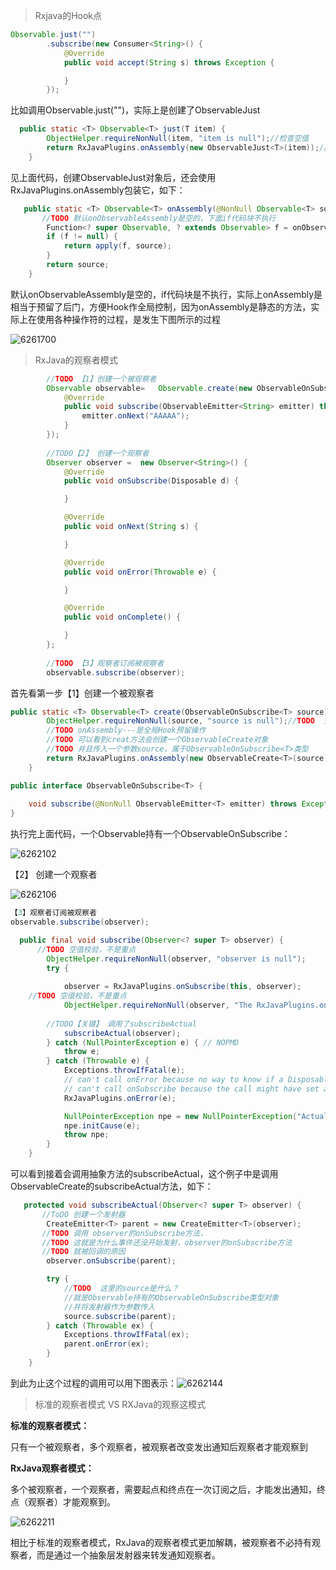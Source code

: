 > Rxjava的Hook点

```java
Observable.just("")
        .subscribe(new Consumer<String>() {
            @Override
            public void accept(String s) throws Exception {

            }
        });
```

比如调用Observable.just("")，实际上是创建了ObservableJust

```java
  public static <T> Observable<T> just(T item) {
        ObjectHelper.requireNonNull(item, "item is null");//检查空值
        return RxJavaPlugins.onAssembly(new ObservableJust<T>(item));//创建ObservableJust
    }

```

见上面代码，创建ObservableJust对象后，还会使用RxJavaPlugins.onAssembly包装它，如下：

```java
   public static <T> Observable<T> onAssembly(@NonNull Observable<T> source) {
       //TODO 默认onObservableAssembly是空的，下面if代码块不执行
        Function<? super Observable, ? extends Observable> f = onObservableAssembly;
        if (f != null) {
            return apply(f, source);
        }
        return source;
    }
```

默认onObservableAssembly是空的，if代码块是不执行，实际上onAssembly是相当于预留了后门，方便Hook作全局控制，因为onAssembly是静态的方法，实际上在使用各种操作符的过程，是发生下图所示的过程

![6261700](image/6261700.png)



> RxJava的观察者模式

```java
        //TODO 【1】创建一个被观察者
        Observable observable=   Observable.create(new ObservableOnSubscribe<String>() {
            @Override
            public void subscribe(ObservableEmitter<String> emitter) throws Exception {
                emitter.onNext("AAAAA");
            }
        });
        
        //TODO【2】 创建一个观察者
        Observer observer =  new Observer<String>() {
            @Override
            public void onSubscribe(Disposable d) {

            }

            @Override
            public void onNext(String s) {

            }

            @Override
            public void onError(Throwable e) {

            }

            @Override
            public void onComplete() {

            }
        };
        
        //TODO 【3】观察者订阅被观察者
        observable.subscribe(observer);
```

 首先看第一步【1】创建一个被观察者

```java
public static <T> Observable<T> create(ObservableOnSubscribe<T> source) {
        ObjectHelper.requireNonNull(source, "source is null");//TODO  空值检查
        //TODO onAssembly---是全局Hook预留操作
        //TODO 可以看到creat方法会创建一个ObservableCreate对象
        //TODO 并且传入一个参数source，属于ObservableOnSubscribe<T>类型
        return RxJavaPlugins.onAssembly(new ObservableCreate<T>(source));
    }
```

```java
public interface ObservableOnSubscribe<T> {
    
    void subscribe(@NonNull ObservableEmitter<T> emitter) throws Exception;
}
```

执行完上面代码，一个Observable持有一个ObservableOnSubscribe：

![6262102](image/6262102.png)

 【2】 创建一个观察者

![6262106](image/6262106.png)

```java
【3】观察者订阅被观察者
observable.subscribe(observer);
```

```java
  public final void subscribe(Observer<? super T> observer) {
      //TODO 空值校验，不是重点
        ObjectHelper.requireNonNull(observer, "observer is null");
        try {
            
            observer = RxJavaPlugins.onSubscribe(this, observer);
    //TODO 空值校验，不是重点
            ObjectHelper.requireNonNull(observer, "The RxJavaPlugins.onSubscribe hook returned a null Observer. Please change the handler provided to RxJavaPlugins.setOnObservableSubscribe for invalid null returns. Further reading: https://github.com/ReactiveX/RxJava/wiki/Plugins");
            
		//TODO【关键】 调用了subscribeActual
            subscribeActual(observer);
        } catch (NullPointerException e) { // NOPMD
            throw e;
        } catch (Throwable e) {
            Exceptions.throwIfFatal(e);
            // can't call onError because no way to know if a Disposable has been set or not
            // can't call onSubscribe because the call might have set a Subscription already
            RxJavaPlugins.onError(e);

            NullPointerException npe = new NullPointerException("Actually not, but can't throw other exceptions due to RS");
            npe.initCause(e);
            throw npe;
        }
    }
```

可以看到接着会调用抽象方法的subscribeActual，这个例子中是调用ObservableCreate的subscribeActual方法，如下：

```java
   protected void subscribeActual(Observer<? super T> observer) {
       //ToDO 创建一个发射器
        CreateEmitter<T> parent = new CreateEmitter<T>(observer);
       //TODO 调用 observer的onSubscribe方法，
       //TODO 这就是为什么事件还没开始发射，observer的onSubscribe方法
       //TODO 就被回调的原因
        observer.onSubscribe(parent);

        try {
            //TODO  这里的source是什么？
            //就是Observable持有的ObservableOnSubscribe类型对象
            //并将发射器作为参数传入
            source.subscribe(parent);
        } catch (Throwable ex) {
            Exceptions.throwIfFatal(ex);
            parent.onError(ex);
        }
    }
```

到此为止这个过程的调用可以用下图表示：![6262144](image/6262202.png)





> 标准的观察者模式 VS   RXJava的观察这模式

**标准的观察者模式：**

只有一个被观察者，多个观察者，被观察者改变发出通知后观察者才能观察到

**RxJava观察者模式：**

多个被观察者，一个观察者，需要起点和终点在一次订阅之后，才能发出通知，终点（观察者）才能观察到。

![6262211](image/6262211.png)

相比于标准的观察者模式，RxJava的观察者模式更加解耦，被观察者不必持有观察者，而是通过一个抽象层发射器来转发通知观察者。

